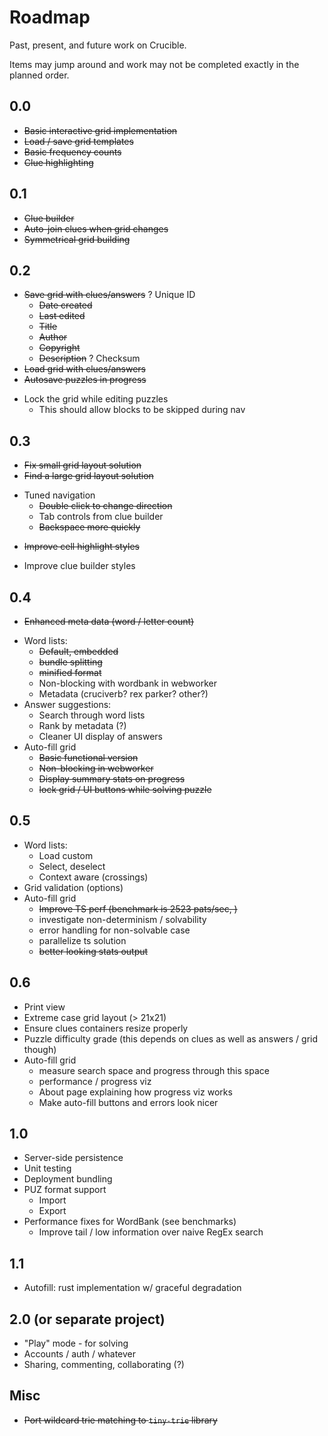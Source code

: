 Roadmap
===

Past, present, and future work on Crucible.

Items may jump around and work may not be completed exactly in the planned order.

## 0.0
 - ~~Basic interactive grid implementation~~
 - ~~Load / save grid templates~~
 - ~~Basic frequency counts~~
 - ~~Clue highlighting~~

## 0.1
 - ~~Clue builder~~
 - ~~Auto-join clues when grid changes~~
 - ~~Symmetrical grid building~~

## 0.2
 - ~~Save grid with clues/answers~~
    ? Unique ID
    - ~~Date created~~
    - ~~Last edited~~
    - ~~Title~~
    - ~~Author~~
    - ~~Copyright~~
    - ~~Description~~
    ? Checksum
 - ~~Load grid with clues/answers~~
 - ~~Autosave puzzles in progress~~
 * Lock the grid while editing puzzles
    - This should allow blocks to be skipped during nav

## 0.3
 - ~~Fix small grid layout solution~~
 - ~~Find a large grid layout solution~~
 * Tuned navigation
    - ~~Double click to change direction~~
    - Tab controls from clue builder
    - ~~Backspace more quickly~~
 - ~~Improve cell highlight styles~~
 * Improve clue builder styles

## 0.4
 - ~~Enhanced meta data (word / letter count)~~
 * Word lists:
    - ~~Default, embedded~~
     - ~~bundle splitting~~
     - ~~minified format~~
     * Non-blocking with wordbank in webworker
    * Metadata (cruciverb? rex parker? other?)
 * Answer suggestions:
    * Search through word lists
    * Rank by metadata (?)
    * Cleaner UI display of answers
 * Auto-fill grid
    - ~~Basic functional version~~
    - ~~Non-blocking in webworker~~
    - ~~Display summary stats on progress~~
    - ~~lock grid / UI buttons while solving puzzle~~ 

## 0.5
 * Word lists:
    * Load custom
    * Select, deselect
    * Context aware (crossings)
 * Grid validation (options)
 * Auto-fill grid
    - ~~Improve TS perf (benchmark is 2523 pats/sec, )~~
    - investigate non-determinism / solvability
    - error handling for non-solvable case
    - parallelize ts solution
    - ~~better looking stats output~~

## 0.6
 * Print view
 * Extreme case grid layout (> 21x21)
 * Ensure clues containers resize properly
 * Puzzle difficulty grade (this depends on clues as well as answers / grid though)
 * Auto-fill grid
   - measure search space and progress through this space
   - performance / progress viz
   - About page explaining how progress viz works
   - Make auto-fill buttons and errors look nicer

## 1.0
 * Server-side persistence
 * Unit testing
 * Deployment bundling
 * PUZ format support
    - Import
    - Export
 * Performance fixes for WordBank (see benchmarks)
    - Improve tail / low information over naive RegEx search

## 1.1
 * Autofill: rust implementation w/ graceful degradation

## 2.0 (or separate project)
 * "Play" mode - for solving
 * Accounts / auth / whatever
 * Sharing, commenting, collaborating (?)



## Misc
 * ~~Port wildcard trie matching to `tiny-trie` library~~
